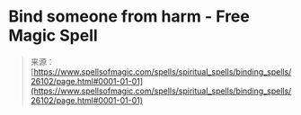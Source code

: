 <!--yml
category: 未分类
date: 2024-06-12 19:13:45
-->

# Bind someone from harm - Free Magic Spell

> 来源：[https://www.spellsofmagic.com/spells/spiritual_spells/binding_spells/26102/page.html#0001-01-01](https://www.spellsofmagic.com/spells/spiritual_spells/binding_spells/26102/page.html#0001-01-01)